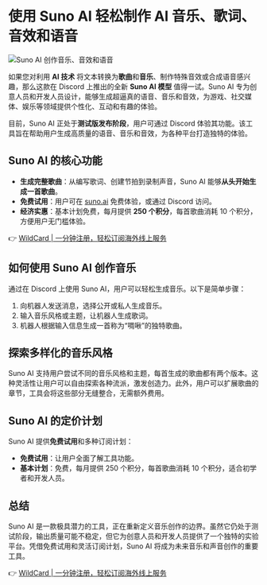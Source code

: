 # 使用 Suno AI 轻松制作 AI 音乐、歌词、音效和语音

![Suno AI 创作音乐、音效和语音](https://bbtdd.com/img/5443315818492346.webp)

如果您对利用 **AI 技术** 将文本转换为**歌曲**和**音乐**、制作特殊音效或合成语音感兴趣，那么这款在 Discord 上推出的全新 **Suno AI 模型** 值得一试。Suno AI 专为创意人员和开发人员设计，能够生成超逼真的语音、音乐和音效，为游戏、社交媒体、娱乐等领域提供个性化、互动和有趣的体验。

目前，Suno AI 正处于**测试版发布阶段**，用户可通过 Discord 体验其功能。该工具旨在帮助用户生成高质量的语音、音乐和音效，为各种平台打造独特的体验。

## Suno AI 的核心功能

- **生成完整歌曲**：从编写歌词、创建节拍到录制声音，Suno AI 能够**从头开始生成一首歌曲**。
- **免费试用**：用户可在 [suno.ai](https://bbtdd.com/WildCard) 免费体验，或通过 Discord 访问。
- **经济实惠**：基本计划免费，每月提供 **250 个积分**，每首歌曲消耗 10 个积分，方便用户无门槛体验。

👉 [WildCard | 一分钟注册，轻松订阅海外线上服务](https://bbtdd.com/WildCard)

## 如何使用 Suno AI 创作音乐

通过在 Discord 上使用 Suno AI，用户可以轻松生成音乐。以下是简单步骤：

1. 向机器人发送消息，选择公开或私人生成音乐。
2. 输入音乐风格或主题，让机器人生成歌词。
3. 机器人根据输入信息生成一首称为“啁啾”的独特歌曲。

## 探索多样化的音乐风格

Suno AI 支持用户尝试不同的音乐风格和主题，每首生成的歌曲都有两个版本。这种灵活性让用户可以自由探索各种流派，激发创造力。此外，用户可以扩展歌曲的章节，工具会将这些部分无缝整合，无需额外费用。

## Suno AI 的定价计划

Suno AI 提供**免费试用**和多种订阅计划：

- **免费试用**：让用户全面了解工具功能。
- **基本计划**：免费，每月提供 250 个积分，每首歌曲消耗 10 个积分，适合初学者和开发人员。

## 总结

Suno AI 是一款极具潜力的工具，正在重新定义音乐创作的边界。虽然它仍处于测试阶段，输出质量可能不稳定，但它为创意人员和开发人员提供了一个独特的实验平台。凭借免费试用和灵活订阅计划，Suno AI 将成为未来音乐和声音创作的重要工具。

👉 [WildCard | 一分钟注册，轻松订阅海外线上服务](https://bbtdd.com/WildCard)